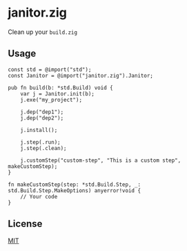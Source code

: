 # janitor.zig

Clean up your `build.zig`

## Usage

```zig
const std = @import("std");
const Janitor = @import("janitor.zig").Janitor;

pub fn build(b: *std.Build) void {
    var j = Janitor.init(b);
    j.exe("my_project");

    j.dep("dep1");
    j.dep("dep2");

    j.install();

    j.step(.run);
    j.step(.clean);

    j.customStep("custom-step", "This is a custom step", makeCustomStep);
}

fn makeCustomStep(step: *std.Build.Step, _: std.Build.Step.MakeOptions) anyerror!void {
    // Your code
}
```

## License

[MIT](./LICENSE)



